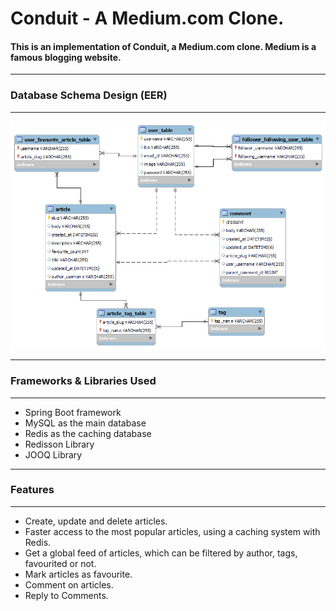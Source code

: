 # Conduit - A Medium.com Clone.
#### This is an implementation of Conduit, a Medium.com clone. Medium is a famous blogging website.
---
### Database Schema Design (EER)
---
<p align="center">
  <img src="art/Conduit%20EER.png" alt="EER Diagram">
</p>

---
### Frameworks & Libraries Used
---
- Spring Boot framework
- MySQL as the main database
- Redis as the caching database
- Redisson Library
- JOOQ Library

---
### Features
---
- Create, update and delete articles.
- Faster access to the most popular articles, using a caching system with Redis.
- Get a global feed of articles, which can be filtered by author, tags, favourited or not.
- Mark articles as favourite.
- Comment on articles.
- Reply to Comments.

